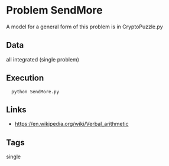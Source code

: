 # Problem SendMore

A model for a general form of this problem is in CryptoPuzzle.py

## Data
  all integrated (single problem)

## Execution
```
  python SendMore.py
```

## Links
 - https://en.wikipedia.org/wiki/Verbal_arithmetic

## Tags
  single
